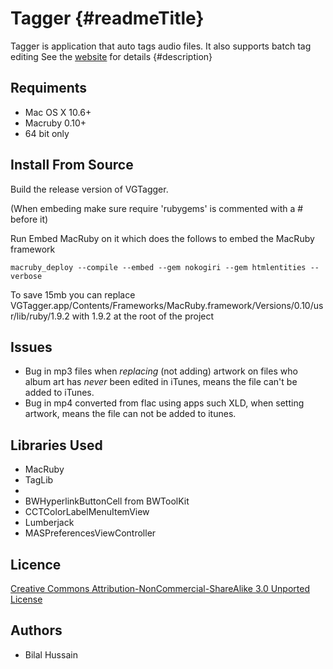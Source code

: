 Tagger {#readmeTitle}
=====
Tagger is application that auto tags audio files. It also supports batch tag editing See the [website](http://bilalh.github.com/projects/mplayer-last-fm-scrobbler/ "details") for details 
{#description}

Requiments
----------
* Mac OS X 10.6+
* Macruby 0.10+
* 64 bit only

Install From Source
-------------------
Build the release version of VGTagger.

(When embeding make sure require 'rubygems'  is commented with a # before it)

Run Embed MacRuby on it which does the follows to embed the MacRuby framework

	macruby_deploy --compile --embed --gem nokogiri --gem htmlentities --verbose

To save 15mb you can replace 
  VGTagger.app/Contents/Frameworks/MacRuby.framework/Versions/0.10/usr/lib/ruby/1.9.2
with 1.9.2 at the root of the project


Issues
------
* Bug in mp3 files when *replacing* (not adding) artwork on files who album art has *never* been edited in iTunes, means the file can't be added to iTunes.
* Bug in mp4 converted from flac using apps such XLD, when setting artwork, means the file can not be added to itunes.

Libraries Used
--------------
* MacRuby
* TagLib 
*
* BWHyperlinkButtonCell from BWToolKit
* CCTColorLabelMenuItemView
* Lumberjack
* MASPreferencesViewController

Licence
-------
[Creative Commons Attribution-NonCommercial-ShareAlike 3.0 Unported License](http://creativecommons.org/licenses/by-nc-sa/3.0/ "Full details")

Authors
-------
* Bilal Hussain